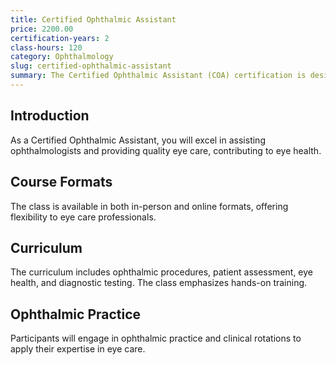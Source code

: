 ```yaml
---
title: Certified Ophthalmic Assistant
price: 2200.00
certification-years: 2
class-hours: 120
category: Ophthalmology
slug: certified-ophthalmic-assistant
summary: The Certified Ophthalmic Assistant (COA) certification is designed for professionals in ophthalmology and eye care roles. This comprehensive class covers ophthalmic procedures, patient assessment, and eye health. It equips candidates with the skills needed to assist ophthalmologists and provide quality eye care.
---
```


## Introduction

As a Certified Ophthalmic Assistant, you will excel in assisting ophthalmologists and providing quality eye care, contributing to eye health.

## Course Formats

The class is available in both in-person and online formats, offering flexibility to eye care professionals.

## Curriculum

The curriculum includes ophthalmic procedures, patient assessment, eye health, and diagnostic testing. The class emphasizes hands-on training.

## Ophthalmic Practice

Participants will engage in ophthalmic practice and clinical rotations to apply their expertise in eye care.

